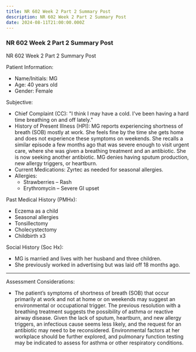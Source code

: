 ```yaml
---
title: NR 602 Week 2 Part 2 Summary Post
description: NR 602 Week 2 Part 2 Summary Post
date: 2024-08-11T21:00:00.000Z
---
```


### NR 602 Week 2 Part 2 Summary Post

NR 602 Week 2 Part 2 Summary Post

Patient Information:

* Name/Initials: MG
* Age: 40 years old
* Gender: Female

Subjective:

* Chief Complaint (CC): "I think I may have a cold. I've been having a hard time breathing on and off lately."
* History of Present Illness (HPI): MG reports experiencing shortness of breath (SOB) mostly at work. She feels fine by the time she gets home and does not experience these symptoms on weekends. She recalls a similar episode a few months ago that was severe enough to visit urgent care, where she was given a breathing treatment and an antibiotic. She is now seeking another antibiotic. MG denies having sputum production, new allergy triggers, or heartburn.
* Current Medications: Zyrtec as needed for seasonal allergies.
* Allergies:
  * Strawberries – Rash
  * Erythromycin – Severe GI upset

Past Medical History (PMHx):

* Eczema as a child
* Seasonal allergies
* Tonsillectomy
* Cholecystectomy
* Childbirth x3

Social History (Soc Hx):

* MG is married and lives with her husband and three children.
* She previously worked in advertising but was laid off 18 months ago.

***

Assessment Considerations:

* The patient’s symptoms of shortness of breath (SOB) that occur primarily at work and not at home or on weekends may suggest an environmental or occupational trigger. The previous resolution with a breathing treatment suggests the possibility of asthma or reactive airway disease. Given the lack of sputum, heartburn, and new allergy triggers, an infectious cause seems less likely, and the request for an antibiotic may need to be reconsidered. Environmental factors at her workplace should be further explored, and pulmonary function testing may be indicated to assess for asthma or other respiratory conditions.
